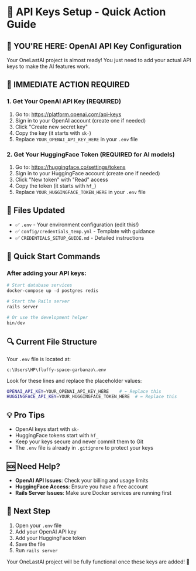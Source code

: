 # 🔑 API Keys Setup - Quick Action Guide

## 🎯 YOU'RE HERE: OpenAI API Key Configuration

Your OneLastAI project is almost ready! You just need to add your actual API keys to make the AI features work.

## 🚨 IMMEDIATE ACTION REQUIRED

### 1. Get Your OpenAI API Key (REQUIRED)
1. Go to: https://platform.openai.com/api-keys
2. Sign in to your OpenAI account (create one if needed)
3. Click "Create new secret key"
4. Copy the key (it starts with `sk-`)
5. Replace `YOUR_OPENAI_API_KEY_HERE` in your `.env` file

### 2. Get Your HuggingFace Token (REQUIRED for AI models)
1. Go to: https://huggingface.co/settings/tokens
2. Sign in to your HuggingFace account (create one if needed)
3. Click "New token" with "Read" access
4. Copy the token (it starts with `hf_`)
5. Replace `YOUR_HUGGINGFACE_TOKEN_HERE` in your `.env` file

## 📁 Files Updated
- ✅ `.env` - Your environment configuration (edit this!)
- ✅ `config/credentials_temp.yml` - Template with guidance
- ✅ `CREDENTIALS_SETUP_GUIDE.md` - Detailed instructions

## 🚀 Quick Start Commands

### After adding your API keys:
```powershell
# Start database services
docker-compose up -d postgres redis

# Start the Rails server
rails server

# Or use the development helper
bin/dev
```

## 🔍 Current File Structure
Your `.env` file is located at:
```
c:\Users\HP\fluffy-space-garbanzo\.env
```

Look for these lines and replace the placeholder values:
```bash
OPENAI_API_KEY=YOUR_OPENAI_API_KEY_HERE    # ← Replace this
HUGGINGFACE_API_KEY=YOUR_HUGGINGFACE_TOKEN_HERE  # ← Replace this
```

## 💡 Pro Tips
- OpenAI keys start with `sk-`
- HuggingFace tokens start with `hf_`
- Keep your keys secure and never commit them to Git
- The `.env` file is already in `.gitignore` to protect your keys

## 🆘 Need Help?
- **OpenAI API Issues**: Check your billing and usage limits
- **HuggingFace Access**: Ensure you have a free account
- **Rails Server Issues**: Make sure Docker services are running first

## 🎯 Next Step
1. Open your `.env` file
2. Add your OpenAI API key
3. Add your HuggingFace token
4. Save the file
5. Run `rails server`

Your OneLastAI project will be fully functional once these keys are added! 🚀
